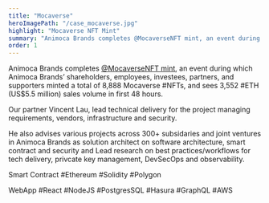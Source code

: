 ```yaml
---
title: "Mocaverse"
heroImagePath: "/case_mocaverse.jpg"
highlight: "Mocaverse NFT Mint"
summary: "Animoca Brands completes @MocaverseNFT mint, an event during which Animoca Brands’ shareholders, employees, investees, partners, and supporters minted a total of 8,888 Mocaverse #NFTs, and sees 3,552 #ETH (US$5.5 million) sales volume in first 48 hours."
order: 1
---
```


Animoca Brands completes [@MocaverseNFT mint](https://twitter.com/animocabrands/status/1633659561969324033), an event during which Animoca Brands’ shareholders, employees, investees, partners, and supporters minted a total of 8,888 Mocaverse #NFTs, and sees 3,552 #ETH (US$5.5 million) sales volume in first 48 hours.

Our partner Vincent Lau, lead technical delivery for the project managing requirements, vendors, infrastructure and security.

He also advises various projects across 300+ subsidaries and joint ventures in Animoca Brands as solution architect on software architecture, smart contract and security and Lead research on best practices/workflows for tech delivery, privcate key management, DevSecOps and observability.

Smart Contract
#Ethereum #Solidity #Polygon

WebApp
#React #NodeJS #PostgresSQL #Hasura #GraphQL #AWS
